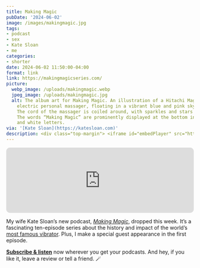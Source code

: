 ```yaml
---
title: Making Magic
pubDate: '2024-06-02'
image: /images/makingmagic.jpg
tags:
- podcast
- sex
- Kate Sloan
- me
categories:
- shorter
date: 2024-06-02 11:50:00-04:00
format: link
link: https://makingmagicseries.com/
picture:
  webp_image: /uploads/makingmagic.webp
  jpeg_image: /uploads/makingmagic.jpg
  alt: The album art for Making Magic. An illustration of a Hitachi Magic Wand, an
    electric personal massager, floating in a vibrant blue and pink sky with clouds.
    The cord of the massager is coiled around, with sparkles and stars scattered around.
    The words “Making Magic” are prominently displayed at the bottom in bold pink
    and white letters.
via: '[Kate Sloan](https://katesloan.com)'
description: <div class="top-margin"> <iframe id="embedPlayer" src="https://embed.podcasts.apple.com/us/podcast/what-makes-the-magic-wand-so-magic/id1749090563?i=10006572725...
---
```


<div class="top-margin">
<iframe id="embedPlayer" src="https://embed.podcasts.apple.com/us/podcast/what-makes-the-magic-wand-so-magic/id1749090563?i=1000657272588&amp;itsct=podcast_box_player&amp;itscg=30200&amp;ls=1&amp;theme=auto" height="175px" frameborder="0" sandbox="allow-forms allow-popups allow-same-origin allow-scripts allow-top-navigation-by-user-activation" allow="autoplay *; encrypted-media *; clipboard-write" style="width: 100%; max-width: 660px; overflow: hidden; border-radius: 10px; transform: translateZ(0px); animation: 2s ease 0s 6 normal none running loading-indicator; background-color: rgb(228, 228, 228);"></iframe></div>

My wife Kate Sloan’s new podcast, [_Making Magic_](https://makingmagicseries.com), dropped this week. It’s a fascinating ten-episode series about the history and impact of the world’s [most famous vibrator](https://en.wikipedia.org/wiki/Hitachi_Magic_Wand). Plus, I make a special guest appearance in the first episode.

[**Subscribe & listen**](https://pod.link/1749090563) now wherever you get your podcasts. And hey, if you like it, leave a review or tell a friend. 🪄